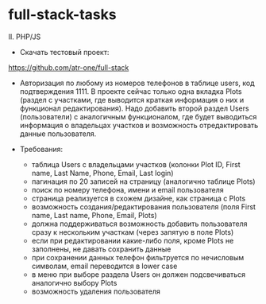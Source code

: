 # full-stack-tasks
II. PHP/JS

- Скачать тестовый проект:

https://github.com/atr-one/full-stack

- Авторизация по любому из номеров телефонов в таблице users, код подтверждения 1111. В проекте сейчас только одна вкладка Plots (раздел с участками, где выводится краткая информация о них и функционал редактирования). Надо добавить второй раздел Users (пользователи) с аналогичным функционалом, где будет выводиться информация о владельцах участков и возможность отредактировать данные пользователя.

- Требования:
  - таблица Users с владельцами участков (колонки Plot ID, First name, Last Name, Phone, Email, Last login)
  - пагинация по 20 записей на страницу (аналогично таблице Plots)
  - поиск по номеру телефона, имени и email пользователя
  - страница реализуется в схожем дизайне, как страница с Plots
  - возможность создания/редактирования пользователя (поля First name, Last name, Phone, Email, Plots)
  - должна поддерживаться возможность добавить пользователя сразу к нескольким участкам (через запятую в поле Plots)
  - если при редактировании какие-либо поля, кроме Plots не заполнены, не давать сохранить данные
  - при сохранении данных телефон фильтруется по нечисловым символам, email переводится в lower case
  - в меню при выборе раздела Users он должен подсвечиваться аналогично выбору Plots
  - возможность удаления пользователя